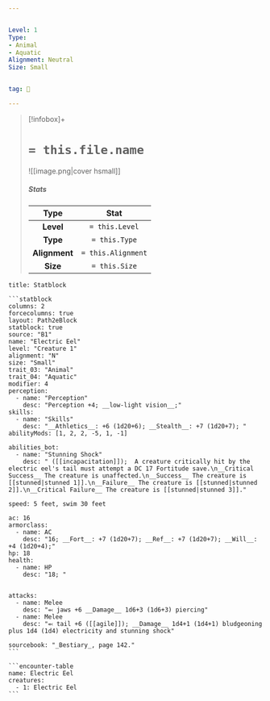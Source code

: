 ```yaml
---


Level: 1
Type:
- Animal
- Aquatic
Alignment: Neutral
Size: Small


tag: 👹

---
```



> [!infobox]+
> #  `= this.file.name`
> ![[image.png|cover hsmall]]
> ##### Stats
> Type | Stat |
> :---:|:---:|
> **Level** | `= this.Level` |
> **Type** | `= this.Type` |
> **Alignment** | `= this.Alignment` |
> **Size** | `= this.Size` |



````ad-info
title: Statblock

```statblock
columns: 2
forcecolumns: true
layout: Path2eBlock
statblock: true
source: "B1"
name: "Electric Eel"
level: "Creature 1"
alignment: "N"
size: "Small"
trait_03: "Animal"
trait_04: "Aquatic"
modifier: 4
perception:
  - name: "Perception"
    desc: "Perception +4; __low-light vision__;"
skills:
  - name: "Skills"
    desc: "__Athletics__: +6 (1d20+6); __Stealth__: +7 (1d20+7); "
abilityMods: [1, 2, 2, -5, 1, -1]

abilities_bot:
  - name: "Stunning Shock"
    desc: " ([[incapacitation]]);  A creature critically hit by the electric eel's tail must attempt a DC 17 Fortitude save.\n__Critical Success__ The creature is unaffected.\n__Success__ The creature is [[stunned|stunned 1]].\n__Failure__ The creature is [[stunned|stunned 2]].\n__Critical Failure__ The creature is [[stunned|stunned 3]]."

speed: 5 feet, swim 30 feet

ac: 16
armorclass:
  - name: AC
    desc: "16; __Fort__: +7 (1d20+7); __Ref__: +7 (1d20+7); __Will__: +4 (1d20+4);"
hp: 18
health:
  - name: HP
    desc: "18; "


attacks:
  - name: Melee
    desc: "⬻ jaws +6 __Damage__ 1d6+3 (1d6+3) piercing"
  - name: Melee
    desc: "⬻ tail +6 ([[agile]]); __Damage__ 1d4+1 (1d4+1) bludgeoning plus 1d4 (1d4) electricity and stunning shock"

sourcebook: "_Bestiary_, page 142."
```

```encounter-table
name: Electric Eel
creatures:
  - 1: Electric Eel
```

````


